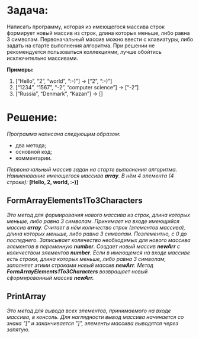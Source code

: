 # Задача:
Написать программу, которая из имеющегося массива строк формирует новый массив из строк, длина которых меньше, либо равна 3 символам. 
Первоначальный массив можно ввести с клавиатуры, либо задать на старте выполнения алгоритма. 
При решении не рекомендуется пользоваться коллекциями, лучше обойтись исключительно массивами.

**Примеры:**
1. [“Hello”, “2”, “world”, “:-)”] → [“2”, “:-)”]
1. [“1234”, “1567”, “-2”, “computer science”] → [“-2”]
1. [“Russia”, “Denmark”, “Kazan”] → []

# Решение:

*Программа написана следующим образом:*
* два метода; 
* основной код; 
* комментарии.

*Первоначальный массив задан на старте выполнения алгоритма.
Наименование имеющегося массива **array**.
В нём 4 элемента (4 строки):*
**[Hello, 2, world, :-)]**

## FormArrayElements1To3Characters
*Это метод для формирования нового массива из строк, длина которых меньше, либо равна 3 символам. 
Принимает на входе имеющийся массив **array**. 
Считает в нём количество строк (элементов массива), длина которых меньше, либо равна 3 символам. Поэлементно, с 0 до последнего.
Записывает количество необходимых для нового массива элементов в переменную **number**.
Создает новый массив **newArr** с количеством элементов **number**.
Если в имеющемся на входе массиве есть строки, длина которых меньше, либо равна 3 символам, заполняет этими строками новый массив **newArr**.
Метод **FormArrayElements1To3Characters** возвращает новый сформированный массив **newArr.***

## PrintArray
*Это метод для вывода всех элементов, принимаемого на входе массива, в консоль.
Для наглядности вывод массива начинается со знака "[" и заканчивается "]", элементы массива выводятся через запятую.*